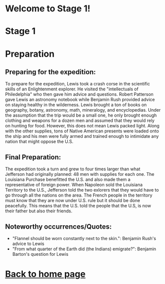 
# Welcome to Stage 1!


# Stage 1
# Preparation
## Preparing for the expedition:
To prepare for the expedition, Lewis took a crash corse in the scientific skills of an Enlightenment explorer. He visited the "intellectuals of Philedelphia" who then gave him advice and questions. Robert Patterson gave Lewis an astronomy notebook while Benjamin Rush provided advice on staying healthy in the wilderness. Lewis brought a ton of books on geography, botany, astronomy, math, mineralogy, and encyclopedias. Under the assumption that the trip would be a small one, he only brought enough clothing and weapons for a dozen men and assumed that they would rely on hunting for food. However, this does not mean Lewis packed light. Along with the other supplies, tons of Native American presents were loaded onto the ship and his men were fully armed and trained enough to intimidate any nation that might oppose the U.S. 
## Final Preparation:
The expedition took a turn and grew to four times larger than what Jefferson had originally planned: 48 men with supplies for each one. The Louisiana Purchase benefitted the U.S. and also made them a representative of foreign power. When Napoleon sold the Louisiana Territory to the U.S., Jefferson told the two exlorers that they would have to go through all the nations on the area. The French people in the territory must know that they are now under U.S. rule but it should be done peacefully. This means that the U.S. told the people that the U.S, is now their father but also their friends.
## Noteworthy occurrences/Quotes:
- "Flannel should be worn constantly next to the skin.": Benjamin Rush's advice to Lewis
- "From what quarter of the Earth did (the Indians) emigrate?": Benjamin Barton's question for Lewis

# [Back to home page](README.md)



